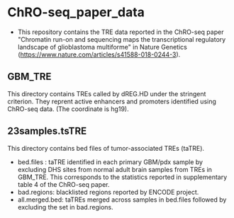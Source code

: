 ChRO-seq_paper_data
========

* This repository contains the TRE data reported in the ChRO-seq paper "Chromatin run-on and sequencing maps the transcriptional regulatory landscape of glioblastoma multiforme" in Nature Genetics (https://www.nature.com/articles/s41588-018-0244-3).


GBM_TRE
-------
This directory contains TREs called by dREG.HD under the stringent criterion. They reprent active enhancers and promoters identified using ChRO-seq data. (The coordinate is hg19).

23samples.tsTRE
-------
This directory contains bed files of tumor-associated TREs (taTRE).
* bed.files : taTRE identified in each primary GBM/pdx sample by excluding DHS sites from normal adult brain samples from TREs in GBM_TRE. This corresponds to the statistics reported in supplementary table 4 of the ChRO-seq paper.
* bad.regions: blacklisted regions reported by ENCODE project.
* all.merged.bed:  taTREs merged across samples in bed.files followed by excluding the set in bad.regions. 


